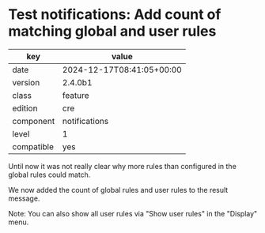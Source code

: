 [//]: # (werk v2)
# Test notifications: Add count of matching global and user rules

key        | value
---------- | ---
date       | 2024-12-17T08:41:05+00:00
version    | 2.4.0b1
class      | feature
edition    | cre
component  | notifications
level      | 1
compatible | yes

Until now it was not really clear why more rules than configured in the global
rules could match.

We now added the count of global rules and user rules to the result message.

Note:
You can also show all user rules via "Show user rules" in the "Display" menu.

